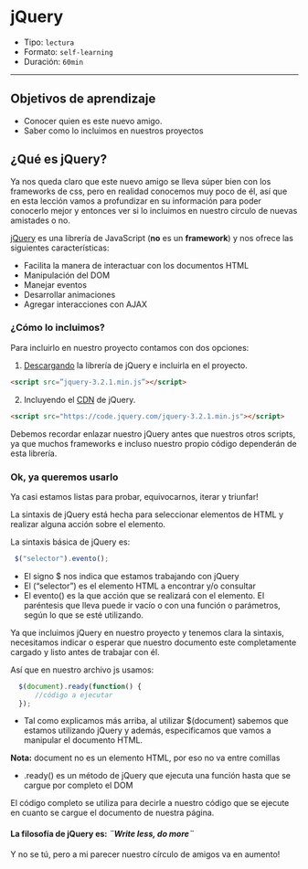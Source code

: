 # jQuery

- Tipo: `lectura`
- Formato: `self-learning`
- Duración: `60min`

***

## Objetivos de aprendizaje

- Conocer quien es este nuevo amigo.
- Saber como lo incluimos en nuestros proyectos

## ¿Qué es jQuery?

Ya nos queda claro que este nuevo amigo se lleva súper bien con los frameworks
de css, pero en realidad conocemos muy poco de él, así que en esta lección
vamos a profundizar en su información para poder conocerlo mejor y entonces ver
si lo incluimos en nuestro círculo de nuevas amistades o no.

[jQuery](https://jquery.com/) es una librería de JavaScript (**no** es un
**framework**) y nos ofrece las siguientes características:

  - Facilita la manera de interactuar con los documentos HTML
  - Manipulación del DOM
  - Manejar eventos
  - Desarrollar animaciones
  - Agregar interacciones con AJAX

### ¿Cómo lo incluimos?

Para incluirlo en nuestro proyecto contamos con dos opciones:

  1. [Descargando](http://jquery.com/download/) la librería de jQuery e
    incluirla en el proyecto.

  ```html
  <script src=”jquery-3.2.1.min.js”></script>
  ```

  2. Incluyendo el [CDN](https://code.jquery.com/) de jQuery.

  ```html
  <script src="https://code.jquery.com/jquery-3.2.1.min.js"></script>
  ```

Debemos recordar enlazar nuestro jQuery antes que nuestros otros scripts,
ya que muchos frameworks e incluso nuestro propio código dependerán de
esta librería.

### Ok, ya queremos usarlo

Ya casi estamos listas para probar, equivocarnos, iterar y triunfar!

La sintaxis de jQuery está hecha para seleccionar elementos de HTML y realizar
alguna acción sobre el elemento.

La sintaxis básica de jQuery es:

```js
 $("selector").evento();
```

- El signo $ nos indica que estamos trabajando con jQuery
- El (“selector”) es el elemento HTML a encontrar y/o consultar
- El evento() es la que acción que se realizará con el elemento. El paréntesis
que lleva puede ir vacío o con una función o parámetros, según lo que se
esté utilizando.

Ya que incluimos jQuery en nuestro proyecto y tenemos clara la sintaxis,
necesitamos indicar o esperar que nuestro documento este completamente cargado
y listo antes de trabajar con él.

Así que en nuestro archivo js usamos:

```js
  $(document).ready(function() {
      //código a ejecutar
  });
```

- Tal como explicamos más arriba, al utilizar $(document) sabemos que estamos
utilizando jQuery y además, especificamos que vamos a manipular el documento
HTML.

**Nota:** document no es un elemento HTML, por eso no va entre comillas

- .ready() es un método de jQuery que ejecuta una función hasta que se cargue
  por completo el DOM

El código completo se utiliza para decirle a nuestro código que se ejecute
en cuanto se cargue el documento de nuestra página.

#### La filosofía de jQuery es: *¨Write less, do more¨*

Y no se tú, pero a mi parecer nuestro círculo de amigos va en aumento!
